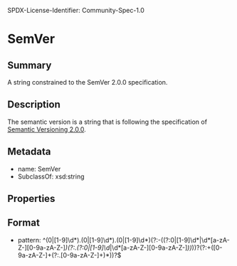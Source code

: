 SPDX-License-Identifier: Community-Spec-1.0

# SemVer

## Summary

A string constrained to the SemVer 2.0.0 specification.

## Description

The semantic version is a string
that is following the specification of [Semantic Versioning 2.0.0](https://semver.org/).

## Metadata

- name: SemVer
- SubclassOf: xsd:string

## Properties

## Format

- pattern: ^(0|[1-9]\d*)\.(0|[1-9]\d*)\.(0|[1-9]\d*)(?:-((?:0|[1-9]\d*|\d*[a-zA-Z-][0-9a-zA-Z-]*)(?:\.(?:0|[1-9]\d*|\d*[a-zA-Z-][0-9a-zA-Z-]*))*))?(?:\+([0-9a-zA-Z-]+(?:\.[0-9a-zA-Z-]+)*))?$

